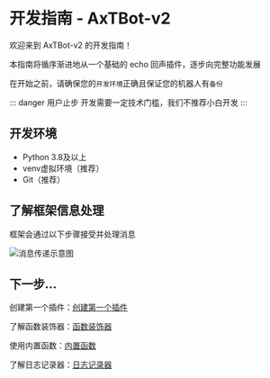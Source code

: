 # 开发指南 - AxTBot-v2
欢迎来到 AxTBot-v2 的开发指南！

本指南将循序渐进地从一个基础的 echo 回声插件，逐步向完整功能发展

在开始之前，请确保您的`开发环境`正确且保证您的机器人有`备份`

::: danger 用户止步
开发需要一定技术门槛，我们不推荐小白开发
:::


## 开发环境
- Python 3.8及以上
- venv虚拟环境（推荐）
- Git（推荐）

## 了解框架信息处理
框架会通过以下步骤接受并处理消息

![消息传递示意图](https://static.axtn.net/docs/img/axtbot/connect.png)

## 下一步...

创建第一个插件：[创建第一个插件](./start.md)

了解函数装饰器：[函数装饰器](./handle.md)

使用内置函数：[内置函数](./function.md)

了解日志记录器：[日志记录器](./logger.md)